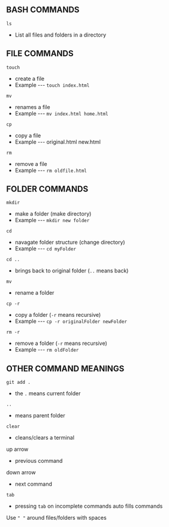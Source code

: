 ## BASH COMMANDS 

`ls` 
- List all files and folders in a directory

## FILE COMMANDS

`touch` 
- create a file
- Example --- `touch index.html`

`mv` 
- renames a file
- Example --- `mv index.html home.html`

`cp` 
- copy a file
- Example --- original.html new.html

`rm` 
- remove a file
- Example --- `rm oldfile.html`

## FOLDER COMMANDS

`mkdir` 
- make a folder (make directory)
- Example --- `mkdir new folder`

`cd` 
- navagate folder structure (change directory)
- Example --- `cd myFolder`

`cd ..` 
- brings back to original folder (`..` means back)

`mv` 
- rename a folder

`cp -r`  
- copy a folder (`-r` means recursive)
- Example --- `cp -r originalFolder newFolder`

`rm -r` 
- remove a folder (`-r` means recursive)
- Example --- `rm oldFolder`

## OTHER COMMAND MEANINGS

`git add .` 
- the `.` means current folder

`..` 
- means parent folder

`clear` 
- cleans/clears a terminal

up arrow
- previous command

down arrow
- next command

`tab`
- pressing `tab` on incomplete commands auto fills commands

Use `" "` around files/folders with spaces
